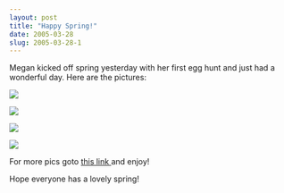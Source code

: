```yaml
---
layout: post
title: "Happy Spring!"
date: 2005-03-28
slug: 2005-03-28-1
---
```


Megan kicked off spring yesterday with her first egg hunt and just had a wonderful day.  Here are the pictures: 

 ![](/visible-light/images/assets/IMG_2727.jpg) 

 ![](/visible-light/images/assets/IMG_2728.jpg) 

 ![](/visible-light/images/assets/IMG_2741.jpg) 

 ![](/visible-light/images/assets/IMG_2745.jpg) 


For more pics goto  [ this link ](http://share.shutterfly.com/osi.jsp?i=EeAOG7dw2aM2jFHA)  and enjoy!

Hope everyone has a lovely spring!  

